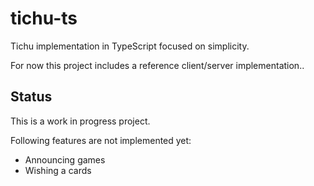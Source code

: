 # tichu-ts

Tichu implementation in TypeScript focused on simplicity.

For now this project includes a reference client/server implementation..

## Status

This is a work in progress project.

Following features are not implemented yet:
- Announcing games
- Wishing a cards
